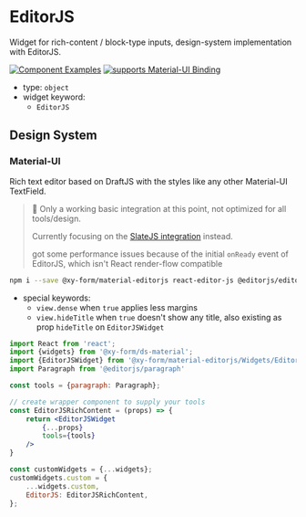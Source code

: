 # EditorJS

Widget for rich-content / block-type inputs, design-system implementation with EditorJS.

[![Component Examples](https://img.shields.io/badge/Examples-green?labelColor=1d3d39&color=1a6754&logoColor=ffffff&style=flat-square)](#demo-ui-generator) [![supports Material-UI Binding](https://img.shields.io/badge/Material-green?labelColor=1a237e&color=0d47a1&logoColor=ffffff&style=flat-square&logo=mui)](#material-ui)

- type: `object`
- widget keyword:
    - `EditorJS`

## Design System

### Material-UI

Rich text editor based on DraftJS with the styles like any other Material-UI TextField.

> 🚧 Only a working basic integration at this point, not optimized for all tools/design.
>
> Currently focusing on the [SlateJS integration](/docs/widgets/RichText) instead.
>
> got some performance issues because of the initial `onReady` event of EditorJS, which isn't React render-flow compatible

```bash
npm i --save @xy-form/material-editorjs react-editor-js @editorjs/editorjs @editorjs/paragraph
```

- special keywords:
    - `view.dense` when `true` applies less margins
    - `view.hideTitle` when `true` doesn't show any title, also existing as prop `hideTitle` on `EditorJSWidget`

```jsx
import React from 'react';
import {widgets} from '@xy-form/ds-material';
import {EditorJSWidget} from '@xy-form/material-editorjs/Widgets/EditorJSWidget';
import Paragraph from '@editorjs/paragraph'

const tools = {paragraph: Paragraph};

// create wrapper component to supply your tools
const EditorJSRichContent = (props) => {
    return <EditorJSWidget
        {...props}
        tools={tools}
    />
}

const customWidgets = {...widgets};
customWidgets.custom = {
    ...widgets.custom,
    EditorJS: EditorJSRichContent,
};
```
